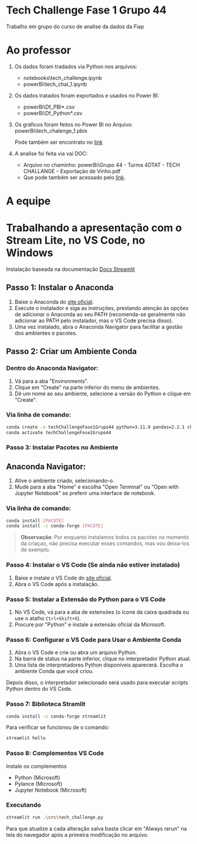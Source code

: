 
# Tech Challenge Fase 1 Grupo 44
Trabalho em grupo do curso de analise da dados da Fiap

# Ao professor

1) Os dados foram tradados via Python nos arquivos:
    - notebooks\tech_challenge.ipynb
    - powerBi\tech_chal_1.ipynb

2) Os dados tratados foram exportados e usados no Power BI:
    - powerBi\Df_PBI\*.csv
    - powerBi\Df_Python\*.csv

3) Os gráficos foram feitos no Power BI no Arquivo: powerBi\tech_chalenge_1.pbix
    
    Pode também ser encontrato no [link](https://app.powerbi.com/view?r=eyJrIjoiMWVjNDQwZjItNTQ4OS00ZTNhLWIzZmQtNzliYWJkZDYxNjgyIiwidCI6ImRjYWFkMTFhLTkyNWMtNDdlYi04NjFjLTY5MDk2NWE0MDhlZSJ9)

4) A analise foi feita via vai DOC:
    - Arquivo no chaminho: powerBi\Grupo 44 - Turma 4DTAT - TECH CHALLANGE – Exportação de Vinho.pdf
    - Que pode também ser acessado pelo [link](https://onedrive.live.com/edit?id=9A8BDF6EEFCFCA1A!2518&resid=9A8BDF6EEFCFCA1A!2518&ithint=file%2cdocx&authkey=!AGEywPdWXAievuY&wdo=2&cid=9a8bdf6eefcfca1a).

# A equipe
# Trabalhando a apresentação com o Stream Lite, no VS Code, no Windows

Instalação baseada na documentação [Docs Streamlit](https://docs.streamlit.io/get-started/installation/anaconda-distribution)

## Passo 1: Instalar o Anaconda

1. Baixe o Anaconda do [site oficial](https://www.anaconda.com/products/individual).
2. Execute o instalador e siga as instruções, prestando atenção às opções de adicionar o Anaconda ao seu PATH (recomenda-se geralmente não adicionar ao PATH pelo instalador, mas o VS Code precisa disso).
3. Uma vez instalado, abra o Anaconda Navigator para facilitar a gestão dos ambientes e pacotes.

## Passo 2: Criar um Ambiente Conda

### Dentro do Anaconda Navigator:

1. Vá para a aba "Environments".
2. Clique em "Create" na parte inferior do menu de ambientes.
3. Dê um nome ao seu ambiente, selecione a versão do Python e clique em "Create".

### Via linha de comando:

```bash
conda create -n techChallengeFase1Grupo44 python=3.11.9 pandas=2.2.1 chardet=4.0.0 streamlit=1.32.0 jupyter=7.0.8
conda activate techChallengeFase1Grupo44
```

### Passo 3: Instalar Pacotes no Ambiente

## Anaconda Navigator:

1. Ative o ambiente criado, selecionando-o.
2. Mude para a aba "Home" e escolha "Open Terminal" ou "Open with Jupyter Notebook" se preferir uma interface de notebook.

### Via linha de comando:

```bash
conda install [PACOTE]
conda install -c conda-forge [PACOTE]
```
>**Observação**: Por enquanto instalamos todos os pacotes no momento da criaçao, não precisa executar esses comandos, mas vou deixa-los de exemplo.

### Passo 4: Instalar o VS Code (Se ainda não estiver instalado)

1. Baixe e instale o VS Code do [site oficial](https://code.visualstudio.com/).
2. Abra o VS Code após a instalação.

### Passo 5: Instalar a Extensão do Python para o VS Code

1. No VS Code, vá para a aba de extensões (o ícone da caixa quadrada ou use o atalho `Ctrl+Shift+X`).
2. Procure por "Python" e instale a extensão oficial da Microsoft.

### Passo 6: Configurar o VS Code para Usar o Ambiente Conda

1. Abra o VS Code e crie ou abra um arquivo Python.
2. Na barra de status na parte inferior, clique no interpretador Python atual.
3. Uma lista de interpretadores Python disponíveis aparecerá. Escolha o ambiente Conda que você criou.

Depois disso, o interpretador selecionado será usado para executar scripts Python dentro do VS Code.

### Passo 7: Biblioteca Stramlit

```bash
conda install -c conda-forge streamlit
```

Para verificar se funcionou de o comando:

```bash
streamlit hello
```
### Passo 8: Complementos VS Code

Instale os complementos

- Python (Microsoft)
- Pylance (Microsoft)
- Jupyter Notebook (Microsoft)

### Executando

```bash
streamlit run .\src\tech_challenge.py
```

Para que atualize a cada alteração salva basta clicar em "Always rerun" na tela do navegador após a primeira modificação no arquivo. 